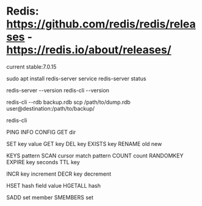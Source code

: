 # Redis: https://github.com/redis/redis/releases - https://redis.io/about/releases/
current stable:7.0.15

sudo apt install redis-server
service redis-server status

redis-server --version
redis-cli --version

redis-cli --rdb backup.rdb
scp /path/to/dump.rdb user@destination:/path/to/backup/

redis-cli

PING
INFO
CONFIG GET dir

SET key value
GET key
DEL key
EXISTS key
RENAME old new

KEYS pattern
SCAN cursor match pattern COUNT count
RANDOMKEY
EXPIRE key seconds
TTL key

INCR key increment
DECR key decrement

HSET hash field value
HGETALL hash

SADD set member
SMEMBERS set